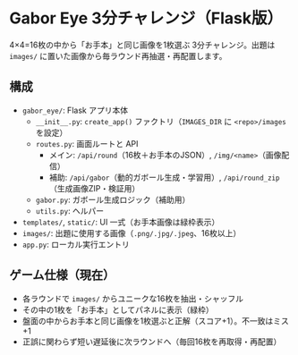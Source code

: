 # Gabor Eye 3分チャレンジ（Flask版）

4×4=16枚の中から「お手本」と同じ画像を1枚選ぶ 3分チャレンジ。出題は `images/` に置いた画像から毎ラウンド再抽選・再配置します。

## 構成
- `gabor_eye/`: Flask アプリ本体
  - `__init__.py`: `create_app()` ファクトリ（`IMAGES_DIR` に `<repo>/images` を設定）
  - `routes.py`: 画面ルートと API
    - メイン: `/api/round`（16枚＋お手本のJSON）, `/img/<name>`（画像配信）
    - 補助: `/api/gabor`（動的ガボール生成・学習用）, `/api/round_zip`（生成画像ZIP・検証用）
  - `gabor.py`: ガボール生成ロジック（補助用）
  - `utils.py`: ヘルパー
- `templates/`, `static/`: UI 一式（お手本画像は緑枠表示）
- `images/`: 出題に使用する画像（`.png/.jpg/.jpeg`、16枚以上）
- `app.py`: ローカル実行エントリ


## ゲーム仕様（現在）
- 各ラウンドで `images/` からユニークな16枚を抽出・シャッフル
- その中の1枚を「お手本」としてパネルに表示（緑枠）
- 盤面の中からお手本と同じ画像を1枚選ぶと正解（スコア+1）。不一致はミス+1
- 正誤に関わらず短い遅延後に次ラウンドへ（毎回16枚を再取得・再配置）
